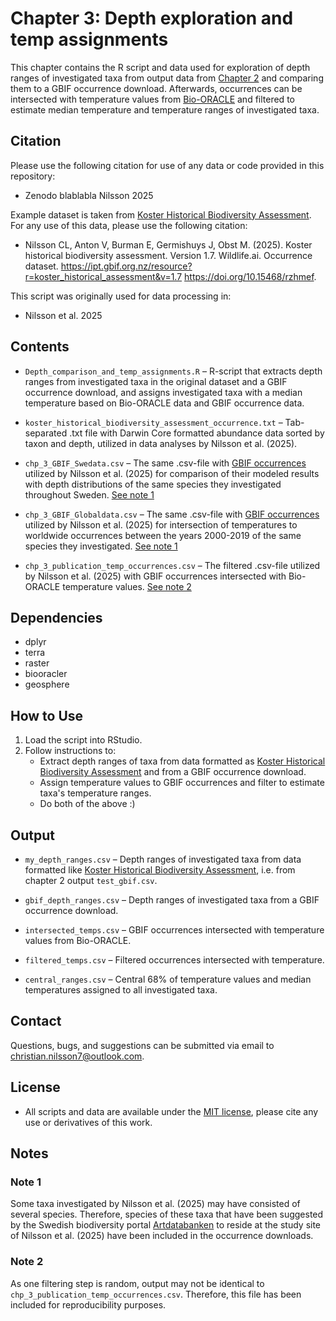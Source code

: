 # Chapter 3: Depth exploration and temp assignments  

This chapter contains the R script and data used for exploration of depth ranges of investigated taxa from output data from [Chapter 2](https://github.com/ShrimpFather7/Koster_Deep-Learning_Ecology/tree/main/chapter2 "Chapter 2 – Annotations to GBIF data") and comparing them to a GBIF occurrence download. Afterwards, occurrences can be intersected with temperature values from [Bio-ORACLE](https://doi.org/10.1111/geb.13813 "Bio-ORACLE v3.0 original publication") and filtered to estimate median temperature and temperature ranges of investigated taxa.

## **Citation**
Please use the following citation for use of any data or code provided in this repository:
- Zenodo blablabla Nilsson 2025

Example dataset is taken from [Koster Historical Biodiversity Assessment](https://doi.org/10.15468/rzhmef "GBIF – Koster Historical Biodiversity Assessment"). For any use of this data, please use the following citation:
- Nilsson CL, Anton V, Burman E, Germishuys J, Obst M. (2025). Koster historical biodiversity assessment. Version 1.7. Wildlife.ai. Occurrence dataset. https://ipt.gbif.org.nz/resource?r=koster_historical_assessment&v=1.7 https://doi.org/10.15468/rzhmef.

This script was originally used for data processing in:
- Nilsson et al. 2025

## **Contents**  
- `Depth_comparison_and_temp_assignments.R` – R-script that extracts depth ranges from investigated taxa in the original dataset and a GBIF occurrence download, and assigns investigated taxa with a median temperature based on Bio-ORACLE data and GBIF occurrence data.

- `koster_historical_biodiversity_assessment_occurrence.txt` – Tab-separated .txt file with Darwin Core formatted abundance data sorted by taxon and depth, utilized in data analyses by Nilsson et al. (2025).

- `chp_3_GBIF_Swedata.csv` – The same .csv-file with [GBIF occurrences](https://doi.org/10.15468/dl.rcne77 "GBIF Occurrence download (Sweden)") utilized by Nilsson et al. (2025) for comparison of their modeled results with depth distributions of the same species they investigated throughout Sweden. [See note 1](#note-1)

- `chp_3_GBIF_Globaldata.csv` – The same .csv-file with [GBIF occurrences](https://doi.org/10.15468/dl.azec6t "GBIF Occurrence download (Global)") utilized by Nilsson et al. (2025) for intersection of temperatures to worldwide occurrences between the years 2000-2019 of the same species they investigated. [See note 1](#note-1)

- `chp_3_publication_temp_occurrences.csv` – The filtered .csv-file utilized by Nilsson et al. (2025) with GBIF occurrences intersected with Bio-ORACLE temperature values. [See note 2](#note-2)

## **Dependencies**
- dplyr
- terra
- raster
- biooracler
- geosphere

## **How to Use**  
1. Load the script into RStudio.
2. Follow instructions to:
    - Extract depth ranges of taxa from data formatted as [Koster Historical Biodiversity Assessment](https://doi.org/10.15468/rzhmef "GBIF – Koster Historical Biodiversity Assessment") and from a GBIF occurrence download.
    - Assign temperature values to GBIF occurrences and filter to estimate taxa's temperature ranges.
    - Do both of the above :)

## **Output**
- `my_depth_ranges.csv` – Depth ranges of investigated taxa from data formatted like [Koster Historical Biodiversity Assessment](https://doi.org/10.15468/rzhmef "GBIF – Koster Historical Biodiversity Assessment"), i.e. from chapter 2 output `test_gbif.csv`.

- `gbif_depth_ranges.csv` – Depth ranges of investigated taxa from a GBIF occurrence download.
- `intersected_temps.csv` – GBIF occurrences intersected with temperature values from Bio-ORACLE.
- `filtered_temps.csv` – Filtered occurrences intersected with temperature.
- `central_ranges.csv` – Central 68% of temperature values and median temperatures assigned to all investigated taxa.

## **Contact**
Questions, bugs, and suggestions can be submitted via email to christian.nilsson7@outlook.com.

## **License**
- All scripts and data are available under the [MIT license](https://mit-license.org/), please cite any use or derivatives of this work.

## **Notes**
### <a id="note-1"></a>Note 1
Some taxa investigated by Nilsson et al. (2025) may have consisted of several species. Therefore, species of these taxa that have been suggested by the Swedish biodiversity portal [Artdatabanken](https://artfakta.se/ "Artfakta – the facts part about species") to reside at the study site of Nilsson et al. (2025) have been included in the occurrence downloads.

### <a id="note-2"></a>Note 2
As one filtering step is random, output may not be identical to `chp_3_publication_temp_occurrences.csv`. Therefore, this file has been included for reproducibility purposes.
